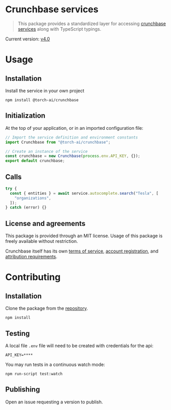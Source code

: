 # Crunchbase services

> This package provides a standardized layer for accessing [crunchbase services](https://data.crunchbase.com/docs/using-the-api) along with TypeScript typings.

Current version: [v4.0](https://data.crunchbase.com/docs)

# Usage

## Installation

Install the service in your own project

```
npm install @torch-ai/crunchbase
```

## Initialization

At the top of your application, or in an imported configuration file:

```js
// Import the service definition and environment constants
import Crunchbase from "@torch-ai/crunchbase";

// Create an instance of the service
const crunchbase = new Crunchbase(process.env.API_KEY, {});
export default crunchbase;
```

## Calls

```js
try {
  const { entities } = await service.autocomplete.search("Tesla", [
    "organizations",
  ]);
} catch (error) {}
```

## License and agreements

This package is provided through an MIT license. Usage of this package is freely available without restriction.

Crunchbase itself has its own
[terms of service](https://about.crunchbase.com/terms-of-service/),
[account registration](https://about.crunchbase.com/products/crunchbase-for-applications/),
and [attribution requirements](https://data.crunchbase.com/docs/using-the-api#section-using-the-rest-api).

# Contributing

## Installation

Clone the package from the [repository](https://dev.azure.com/TorchResearchLLC/TORCH%20Demo%20Backlog/_git/crunchbase-service).

```
npm install
```

## Testing

A local file `.env` file will need to be created with credentials for the api:

```text
API_KEY=****
```

You may run tests in a continuous watch mode:

```
npm run-script test:watch
```

## Publishing

Open an issue requesting a version to publish.
